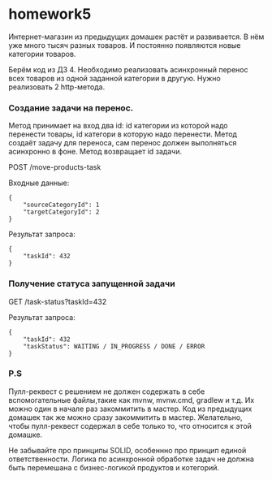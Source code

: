 # homework5

Интернет-магазин из предыдущих домашек растёт и развивается.
В нём уже много тысяч разных товаров. И постоянно появляются новые категории товаров.

Берём код из ДЗ 4.
Необходимо реализовать асинхронный перенос всех товаров из одной заданной категории в другую.
Нужно реализовать 2 http-метода.

### Создание задачи на перенос.
Метод принимает на вход два id: id категории из которой надо перенести товары, id категори в которую надо перенести.
Метод создаёт задачу для переноса, сам перенос должен выполняться асинхронно в фоне. Метод возвращает id задачи.

POST /move-products-task

Входные данные:
```
{
    "sourceCategoryId": 1
    "targetCategoryId": 2
}
```
Результат запроса:
```
{
    "taskId": 432
}
```
### Получение статуса запущенной задачи
GET /task-status?taskId=432

Результат запроса:
```
{
    "taskId": 432
    "taskStatus": WAITING / IN_PROGRESS / DONE / ERROR
}
```
### P.S
Пулл-реквест с решением не должен содержать в себе вспомогательные файлы,такие как mvnw, mvnw.cmd, gradlew и т.д.
Их можно один в начале раз закоммитить в мастер.
Код из предыдущих домашек так же можно сразу закоммитить в мастер.
Желательно, чтобы пулл-реквест содержал в себе только то, что относится к этой домашке.

Не забывайте про принципы SOLID, особеннно про принцип единой ответственности.
Логика по асинхронной обработке задач не должна быть перемешана с бизнес-логикой продуктов и котегорий.





